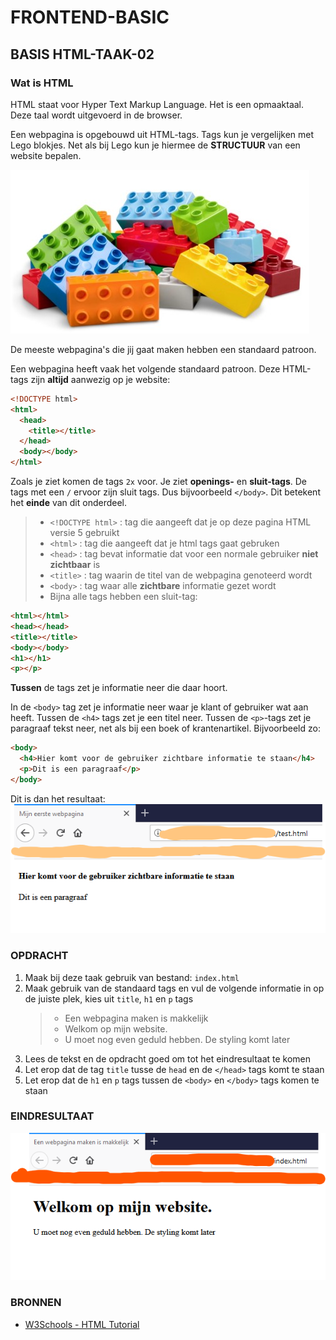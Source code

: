 # FRONTEND-BASIC

## BASIS HTML-TAAK-02

### Wat is HTML

HTML staat voor Hyper Text Markup Language. Het is een opmaaktaal. Deze taal wordt uitgevoerd in de browser.

Een webpagina is opgebouwd uit HTML-tags. Tags kun je vergelijken met Lego blokjes. Net als bij Lego kun je hiermee de **STRUCTUUR** van een website bepalen.

![lego](images/lego.jpg)

De meeste webpagina's die jij gaat maken hebben een standaard patroon.

Een webpagina heeft vaak het volgende standaard patroon. Deze HTML-tags zijn **altijd** aanwezig op je website:

```html
<!DOCTYPE html>
<html>
  <head>
    <title></title>
  </head>
  <body></body>
</html>
```

Zoals je ziet komen de tags `2x` voor. Je ziet __openings-__ en __sluit-tags__.
De tags met een `/` ervoor zijn sluit tags. Dus bijvoorbeeld `</body>`. Dit betekent het **einde** van dit onderdeel.

> * `<!DOCTYPE html>` : tag die aangeeft dat je op deze pagina HTML versie 5 gebruikt
> * `<html>` : tag die aangeeft dat je html tags gaat gebruken
> * `<head>` : tag bevat informatie dat voor een normale gebruiker __niet zichtbaar__ is
> * `<title>` : tag waarin de titel van de webpagina genoteerd wordt
> * `<body>` : tag waar alle **zichtbare** informatie gezet wordt
> * Bijna alle tags hebben een sluit-tag:

```html
<html></html>
<head></head>
<title></title>
<body></body>
<h1></h1>
<p></p>
```

__Tussen__ de tags zet je informatie neer die daar hoort.

In de `<body>` tag zet je informatie neer waar je klant of gebruiker wat aan heeft. Tussen de `<h4>` tags zet je een titel neer. Tussen de `<p>`-tags zet je paragraaf tekst neer, net als bij een boek of krantenartikel. Bijvoorbeeld zo:

```html
<body>
  <h4>Hier komt voor de gebruiker zichtbare informatie te staan</h4>
  <p>Dit is een paragraaf</p>
</body>
```

Dit is dan het resultaat:
![een voorbeeld](images/index.png)

### OPDRACHT

1. Maak bij deze taak gebruik van bestand: `index.html`
2. Maak gebruik van de standaard tags en vul de volgende informatie in op de juiste plek, kies uit `title`, `h1` en `p` tags
   > - Een webpagina maken is makkelijk
   > - Welkom op mijn website.
   > - U moet nog even geduld hebben. De styling komt later
3. Lees de tekst en de opdracht goed om tot het eindresultaat te komen
4. Let erop dat de tag `title` tusse de `head` en de `</head>` tags komt te staan
5. Let erop dat de `h1` en `p` tags tussen de `<body>` en `</body>` tags komen te staan

### EINDRESULTAAT

![eerste webpagina](images/resultaat.png)

### BRONNEN

- [W3Schools - HTML Tutorial](https://www.w3schools.com/html/)
